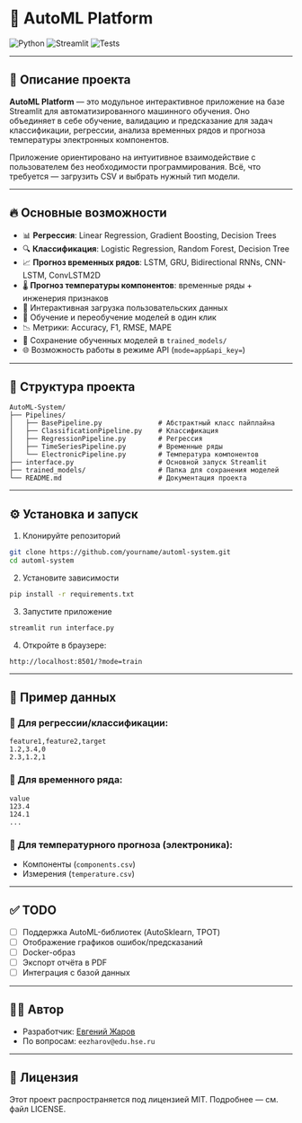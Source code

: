 # 🤖 AutoML Platform

![Python](https://img.shields.io/badge/Python-3.10+-blue.svg)
![Streamlit](https://img.shields.io/badge/Streamlit-Enabled-ff4b4b)
![Tests](https://img.shields.io/badge/Tests-Passing-brightgreen)

---

## 🚀 Описание проекта

**AutoML Platform** — это модульное интерактивное приложение на базе Streamlit для автоматизированного машинного обучения. Оно объединяет в себе обучение, валидацию и предсказание для задач классификации, регрессии, анализа временных рядов и прогноза температуры электронных компонентов.

Приложение ориентировано на интуитивное взаимодействие с пользователем без необходимости программирования. Всё, что требуется — загрузить CSV и выбрать нужный тип модели.

---

## 🔥 Основные возможности

* 📊 **Регрессия**: Linear Regression, Gradient Boosting, Decision Trees
* 🔍 **Классификация**: Logistic Regression, Random Forest, Decision Tree
* 📈 **Прогноз временных рядов**: LSTM, GRU, Bidirectional RNNs, CNN-LSTM, ConvLSTM2D
* 🌡 **Прогноз температуры компонентов**: временные ряды + инженерия признаков
* 📁 Интерактивная загрузка пользовательских данных
* 🧠 Обучение и переобучение моделей в один клик
* 📉 Метрики: Accuracy, F1, RMSE, MAPE
* 💾 Сохранение обученных моделей в `trained_models/`
* 🌐 Возможность работы в режиме API (`mode=app&api_key=`)

---

## 🧩 Структура проекта

```
AutoML-System/
├── Pipelines/
│   ├── BasePipeline.py              # Абстрактный класс пайплайна
│   ├── ClassificationPipeline.py    # Классификация
│   ├── RegressionPipeline.py        # Регрессия
│   ├── TimeSeriesPipeline.py        # Временные ряды
│   └── ElectronicPipeline.py        # Температура компонентов
├── interface.py                     # Основной запуск Streamlit
├── trained_models/                  # Папка для сохранения моделей
└── README.md                        # Документация проекта
```

---

## ⚙️ Установка и запуск

1. Клонируйте репозиторий

```bash
git clone https://github.com/yourname/automl-system.git
cd automl-system
```

2. Установите зависимости

```bash
pip install -r requirements.txt
```

3. Запустите приложение

```bash
streamlit run interface.py
```

4. Откройте в браузере:

```
http://localhost:8501/?mode=train
```

---

## 🧪 Пример данных

### 🔹 Для регрессии/классификации:

```csv
feature1,feature2,target
1.2,3.4,0
2.3,1.2,1
```

### 🔹 Для временного ряда:

```csv
value
123.4
124.1
...
```

### 🔹 Для температурного прогноза (электроника):

* Компоненты (`components.csv`)
* Измерения (`temperature.csv`)

---

## ✅ TODO

* [ ] Поддержка AutoML-библиотек (AutoSklearn, TPOT)
* [ ] Отображение графиков ошибок/предсказаний
* [ ] Docker-образ
* [ ] Экспорт отчёта в PDF
* [ ] Интеграция с базой данных

---

## 👨‍💻 Автор

* Разработчик: [Евгений Жаров](https://github.com/EvgeniyZharov)
* По вопросам: `eezharov@edu.hse.ru`

---

## 📄 Лицензия

Этот проект распространяется под лицензией MIT. Подробнее — см. файл LICENSE.
